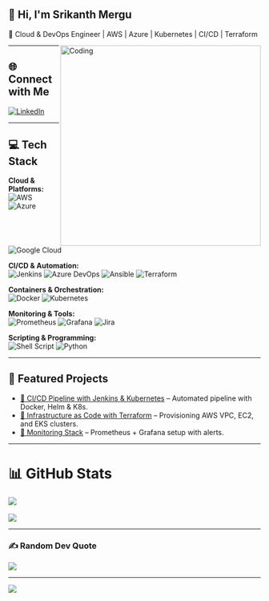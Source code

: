 ## 👋 Hi, I'm Srikanth Mergu  
🚀 Cloud & DevOps Engineer | AWS | Azure | Kubernetes | CI/CD | Terraform  

<img align="right" alt="Coding" width="400" src="https://cdn.dribbble.com/users/1162077/screenshots/3848914/programmer.gif">

---

## 🌐 Connect with Me
[![LinkedIn](https://img.shields.io/badge/LinkedIn-%230077B5.svg?logo=linkedin&logoColor=white)](https://www.linkedin.com/in/srikanthmergu2009/)  


---

## 💻 Tech Stack  

**Cloud & Platforms:**  
![AWS](https://img.shields.io/badge/AWS-%23FF9900.svg?style=for-the-badge&logo=amazon-aws&logoColor=white) 
![Azure](https://img.shields.io/badge/Azure-%230072C6.svg?style=for-the-badge&logo=azure-devops&logoColor=white) 
![Google Cloud](https://img.shields.io/badge/Google%20Cloud-%234285F4.svg?style=for-the-badge&logo=google-cloud&logoColor=white)  

**CI/CD & Automation:**  
![Jenkins](https://img.shields.io/badge/jenkins-%232C5263.svg?style=for-the-badge&logo=jenkins&logoColor=white) 
![Azure DevOps](https://img.shields.io/badge/Azure%20DevOps-%230072C6.svg?style=for-the-badge&logo=azure-devops&logoColor=white) 
![Ansible](https://img.shields.io/badge/ansible-%231A1918.svg?style=for-the-badge&logo=ansible&logoColor=white) 
![Terraform](https://img.shields.io/badge/terraform-%235835CC.svg?style=for-the-badge&logo=terraform&logoColor=white)  

**Containers & Orchestration:**  
![Docker](https://img.shields.io/badge/docker-%230db7ed.svg?style=for-the-badge&logo=docker&logoColor=white) 
![Kubernetes](https://img.shields.io/badge/kubernetes-%23326ce5.svg?style=for-the-badge&logo=kubernetes&logoColor=white)  

**Monitoring & Tools:**  
![Prometheus](https://img.shields.io/badge/prometheus-%23E6522C.svg?style=for-the-badge&logo=prometheus&logoColor=white) 
![Grafana](https://img.shields.io/badge/grafana-%23F46800.svg?style=for-the-badge&logo=grafana&logoColor=white) 
![Jira](https://img.shields.io/badge/jira-%230A0FFF.svg?style=for-the-badge&logo=jira&logoColor=white)  

**Scripting & Programming:**  
![Shell Script](https://img.shields.io/badge/shell_script-%23121011.svg?style=for-the-badge&logo=gnu-bash&logoColor=white) 
![Python](https://img.shields.io/badge/python-%233776AB.svg?style=for-the-badge&logo=python&logoColor=white)  

---

## 🚀 Featured Projects  
- [🔗 CI/CD Pipeline with Jenkins & Kubernetes](https://github.com/sri09kanth/devops-ci-cd) – Automated pipeline with Docker, Helm & K8s.  
- [🔗 Infrastructure as Code with Terraform](https://github.com/sri09kanth/terraform-aws-infra) – Provisioning AWS VPC, EC2, and EKS clusters.  
- [🔗 Monitoring Stack](https://github.com/sri09kanth/monitoring-stack) – Prometheus + Grafana setup with alerts.  

---

# 📊 GitHub Stats  
![](https://github-readme-stats.vercel.app/api?username=sri09kanth&theme=default&hide_border=false&include_all_commits=false&count_private=false)<br/>  
![](https://github-readme-streak-stats.herokuapp.com/?user=sri09kanth&theme=default&hide_border=false)<br/>

---

### ✍️ Random Dev Quote  
![](https://quotes-github-readme.vercel.app/api?type=horizontal&theme=radical)  

---

[![](https://visitcount.itsvg.in/api?id=sri09kanth&icon=5&color=3)](https://visitcount.itsvg.in)
